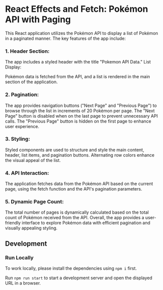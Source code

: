 # React Effects and Fetch: Pokémon API with Paging

This React application utilizes the Pokémon API to display a list of Pokémon in a paginated manner. The key features of the app include:

### 1. Header Section:

The app includes a styled header with the title "Pokemon API Data."
List Display:

Pokémon data is fetched from the API, and a list is rendered in the main section of the application.

### 2. Pagination:

The app provides navigation buttons ("Next Page" and "Previous Page") to browse through the list in increments of 20 Pokémon per page.
The "Next Page" button is disabled when on the last page to prevent unnecessary API calls.
The "Previous Page" button is hidden on the first page to enhance user experience.

### 3. Styling:

Styled components are used to structure and style the main content, header, list items, and pagination buttons.
Alternating row colors enhance the visual appeal of the list.

### 4. API Interaction:

The application fetches data from the Pokémon API based on the current page, using the fetch function and the API's pagination parameters.

### 5. Dynamic Page Count:

The total number of pages is dynamically calculated based on the total count of Pokémon received from the API.
Overall, the app provides a user-friendly interface to explore Pokémon data with efficient pagination and visually appealing styling.

## Development

### Run Locally

To work locally, please install the dependencies using `npm i` first.

Run `npm run start` to start a development server and open the displayed URL in a browser.

